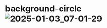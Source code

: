 # background-circle![2025-01-03_07-01-29](https://github.com/user-attachments/assets/57f3f67c-54fa-459e-b2ab-edd7048c6cba)
